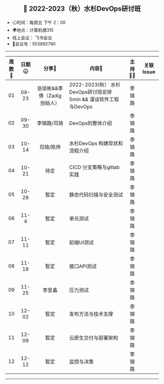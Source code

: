 ## <p align="center">🍁 2022-2023（秋）水杉DevOps研讨班</p>

- 🕣时间：每周五 下午 2：00
- 🌍地点：计算机楼315
- 线上会议： 飞书会议
- 📠会议号：553892790


****


| 周数📆 | 日期🕣 | 分享🙋  | 内容📒                                                        | 主持💂‍♂️ |                          关联 Issue                          |
| :---: | :---: | :----: | ------------------------------------------------------------ | :----: | :----------------------------------------------------------: |
|  01   | 09-23 |张琰彬&&李倩（Zadig 创始人） | 2022-2023(秋） 水杉DevOps研讨班安排 5min &&    漫谈软件工程与DevOps                            |  李锦路 |   []()   |
|  02   | 09-30 | 李锦路/司琦  | DevOps的整体介绍 | 李锦路 |  |
|  03   | 10-14 |司琦/陈烨 |  水杉DevOps 构建现状和流程介绍 | 李锦路  | |
|  04   | 10-21 | 待定 |  CICD 分支策略与gitlab实践  | 李锦路 |  |
| 05 | 10-28 | 暂定 | 静态代码扫描与安全测试 | 李锦路 | |
| 06 | 11-4| 暂定 | 单元测试 | 李锦路 |  |
| 07 | 11-11| 暂定 | 前端UI测试 | 李锦路 |  |
| 08 | 11-18 |暂定 | 接口API测试 |李锦路 |  |
| 09 | 11-25 | 李昱鑫 | 压力测试 |李锦路 |  |
| 10 | 12-02 | 暂定| 发布方法与技术支撑 |李锦路  |  |
| 11 | 12-09 | 暂定| 云原生交付与部署架构 | 李锦路 |  |
| 12 | 12-12 | 暂定| 监控与决策 | 李锦路 |  |

****


